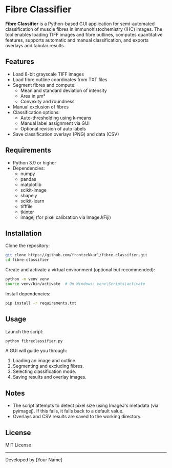 # Fibre Classifier

**Fibre Classifier** is a Python-based GUI application for semi-automated classification of muscle fibres in immunohistochemistry (IHC) images. The tool enables loading TIFF images and fibre outlines, computes quantitative features, supports automatic and manual classification, and exports overlays and tabular results.

## Features

- Load 8-bit grayscale TIFF images
- Load fibre outline coordinates from TXT files
- Segment fibres and compute:
  - Mean and standard deviation of intensity
  - Area in µm²
  - Convexity and roundness
- Manual exclusion of fibres
- Classification options:
  - Auto-thresholding using k-means
  - Manual label assignment via GUI
  - Optional revision of auto labels
- Save classification overlays (PNG) and data (CSV)

## Requirements

- Python 3.9 or higher
- Dependencies:
  - numpy
  - pandas
  - matplotlib
  - scikit-image
  - shapely
  - scikit-learn
  - tifffile
  - tkinter
  - imagej (for pixel calibration via ImageJ/Fiji)

## Installation

Clone the repository:

```bash
git clone https://github.com/frontzekkarl/fibre-classifier.git
cd fibre-classifier
```

Create and activate a virtual environment (optional but recommended):

```bash
python -m venv venv
source venv/bin/activate  # On Windows: venv\Scripts\activate
```

Install dependencies:

```bash
pip install -r requirements.txt
```

## Usage

Launch the script:

```bash
python fibreclassifier.py
```

A GUI will guide you through:

1. Loading an image and outline.
2. Segmenting and excluding fibres.
3. Selecting classification mode.
4. Saving results and overlay images.

## Notes

- The script attempts to detect pixel size using ImageJ's metadata (via pyimagej). If this fails, it falls back to a default value.
- Overlays and CSV results are saved to the working directory.

## License

MIT License

---

Developed by [Your Name]
